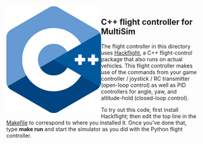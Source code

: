 <img src="logo.png" width=250 align="left">

## C++ flight controller for MultiSim

The flight controller in this directory uses
[Hackflight](https://github.com/simondlevy/Hackflight),
a C++ flight-control package that also runs on actual vehicles.  This flight controller
makes use of the commands from your game controller / joystick / RC transmitter (open-loop control)
as well as PID controllers for angle, yaw, and altitude-hold (closed-loop control).

To try out 
this code, first install Hackflight; then edit the top line in the 
[Makefile](https://github.com/simondlevy/MultiSim/blob/master/FlightControllers/cpp/Makefile#L9-L10)
to correspond to where you installed it.  Once you've done that, type <b>make run</b> and start
the simulator as you did with the Python flight controller.
